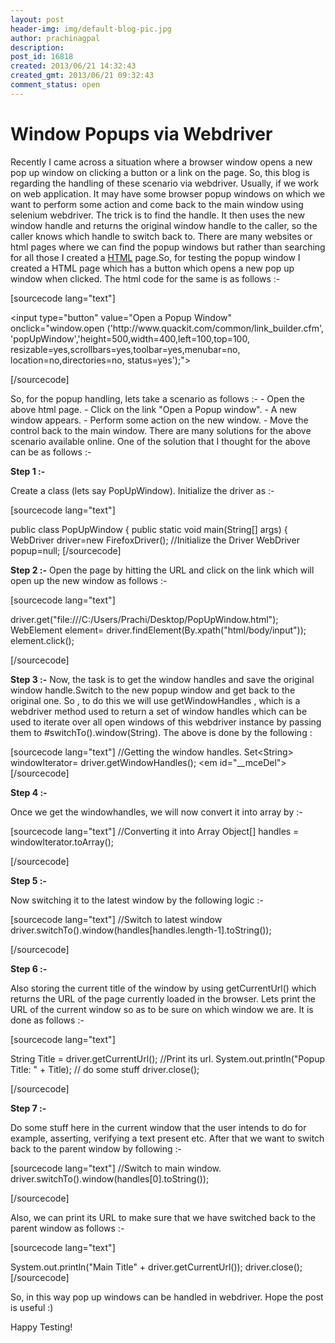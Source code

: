 ```yaml
---
layout: post
header-img: img/default-blog-pic.jpg
author: prachinagpal
description: 
post_id: 16818
created: 2013/06/21 14:32:43
created_gmt: 2013/06/21 09:32:43
comment_status: open
---
```


# Window Popups via Webdriver

<p>Recently I came across a situation where a browser window opens a new pop up window on clicking a button or a link on the page. So, this blog is regarding the handling of these scenario via webdriver. Usually, if we work on web application. It may have some browser popup windows on which we want to perform some action and come back to the main window using selenium webdriver.
The trick is to find the handle. It then uses the new window handle and returns the original window handle to the caller, so the caller knows which handle to switch back to.
There are many websites or html pages where we can find the popup windows but rather than searching for all those I created a <a href="http://www.w3.org/TR/REC-html40/">HTML</a> page.So, for testing the popup window I created a HTML page which has a button which opens a new pop up window when clicked. The html code for the same is as follows :-</p>
<!--more-->

<p>[sourcecode lang="text"]</p>
<p>&lt;input type=&quot;button&quot;
value=&quot;Open a Popup Window&quot;
onclick=&quot;window.open
('http://www.quackit.com/common/link_builder.cfm',
'popUpWindow','height=500,width=400,left=100,top=100,
resizable=yes,scrollbars=yes,toolbar=yes,menubar=no,
location=no,directories=no, status=yes');&quot;&gt;</p>
<p>[/sourcecode]</p>
<p>So, for the popup handling, lets take a scenario as follows :-
- Open the above html page.
- Click on the link "Open a Popup window".
- A new window appears.
- Perform some action on the new window.
- Move the control back to the main window.
There are many solutions for the above scenario available online. One of the solution that I thought for the above can be as follows :-</p>
<p><strong>Step 1 :-</strong></p>
<p>Create a class (lets say PopUpWindow). Initialize the driver as :-</p>
<p>[sourcecode lang="text"]</p>
<p>public class PopUpWindow {
public static void main(String[] args) {
WebDriver driver=new FirefoxDriver(); //Initialize the Driver
WebDriver popup=null;
[/sourcecode]</p>
<p><strong>Step 2 :-</strong>
Open the page by hitting the URL and click on the link which will open up the new window as follows :-</p>
<p>[sourcecode lang="text"]</p>
<p>driver.get(&quot;file:///C:/Users/Prachi/Desktop/PopUpWindow.html&quot;);
WebElement element= driver.findElement(By.xpath(&quot;html/body/input&quot;));
element.click();</p>
<p>[/sourcecode]</p>
<p><strong>Step 3 :-</strong>
Now, the task is to get the window handles and save the original window handle.Switch to the new popup window and get back to the original one. So , to do this we will use getWindowHandles , which is a webdriver method used to return a set of window handles which can be used to iterate over all open windows of this webdriver instance by passing them to #switchTo().window(String).
The above is done by the following :</p>
<p>[sourcecode lang="text"]
 //Getting the window handles.
Set&lt;String&gt; windowIterator= driver.getWindowHandles();
&lt;em id=&quot;__mceDel&quot;&gt;
[/sourcecode]</p>
<p><strong>Step 4 :-</strong></p>
<p>Once we get the windowhandles, we will now convert it into array by :-</p>
<p>[sourcecode lang="text"]
 //Converting it into Array
Object[] handles = windowIterator.toArray();</p>
<p>[/sourcecode]</p>
<p><strong>Step 5 :-</strong></p>
<p>Now switching it to the latest window by the following logic :-</p>
<p>[sourcecode lang="text"]
//Switch to latest window
driver.switchTo().window(handles[handles.length-1].toString());</p>
<p>[/sourcecode]</p>
<p><strong>Step 6 :-</strong></p>
<p>Also storing the current title of the window by using getCurrentUrl() which returns the URL of the page currently loaded in the browser. Lets print the URL of the current window so as to be sure on which window we are. It is done as follows :-</p>
<p>[sourcecode lang="text"]</p>
<p>String Title = driver.getCurrentUrl();
 //Print its url.
 System.out.println(&quot;Popup Title: &quot; + Title);
 // do some stuff
 driver.close();</p>
<p>[/sourcecode]</p>
<p><strong>Step 7 :-</strong></p>
<p>Do some stuff here in the current window that the user intends to do for example, asserting, verifying a text present etc.
After that we want to switch back to the parent window by following :-</p>
<p>[sourcecode lang="text"]
//Switch to main window.
driver.switchTo().window(handles[0].toString());</p>
<p>[/sourcecode]</p>
<p>Also, we can print its URL to make sure that we have switched back to the parent window as follows :-</p>
<p>[sourcecode lang="text"]</p>
<p>System.out.println(&quot;Main Title&quot; + driver.getCurrentUrl());
 driver.close();
[/sourcecode]</p>
<p>So, in this way pop up windows can be handled in webdriver. Hope the post is useful :)</p>
<p>Happy Testing!</p>